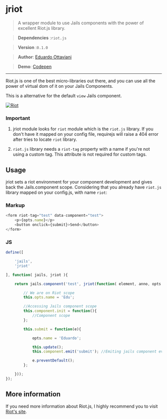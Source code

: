 # jriot

>A wrapper module to use Jails components with the power of excellent Riot.js library.

>**Dependencies** :`riot.js`

>**Version** :`0.1.0`

>**Author**: [Eduardo Ottaviani](//github.com/Javiani)

>**Demo**: [Codepen](//codepen.io/Javiani/pen/YyrdBy)

---

Riot.js is one of the best micro-libraries out there, and you can use all the power of virtual dom of it on your Jails Components.

This is a alternative for the default `view` Jails component.

[![Riot](http://javiani.files.wordpress.com/2015/06/screen-shot-2015-06-20-at-12-58-18.png)](//muut.com/riotjs/)

### Important

1. jriot module looks for `riot` module which is the `riot.js` library. If you don't have it mapped on your config file, requirejs will raise a 404 error after tries to locate `riot` library.

2. `riot.js` library needs a `riot-tag` property with a name if you're not using a custom tag. This attribute is not required for custom tags.


## Usage

jriot sets a riot environment for your component development and gives back the Jails.component scope.
Considering that you already have `riot.js` library mapped on your config.js, with name `riot`:


### Markup

```js
<form riot-tag="test" data-component="test">
	<p>{opts.name}</p>
	<button onclick={submit}>Send</button>
</form>
```

### JS

```js
define([

	'jails',
	'jriot'

], function( jails, jriot ){

	return jails.component('test', jriot(function( element, anno, opts ){

		// We are on Riot scope
		this.opts.name = 'Edu';

		//Accessing Jails component scope
		this.component.init = function(){
			//Component scope
		};

		this.submit = function(e){

			opts.name = 'Eduardo';

			this.update();
			this.component.emit('submit'); //Emiting jails component event.

			e.preventDefault();
		};

	}));
});

```

## More information

If you need more information about Riot.js, I highly recommend you to visit [Riot's site](//riotjs.com/).
